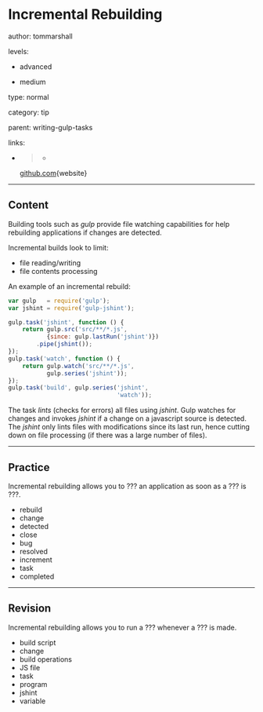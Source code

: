 # Incremental Rebuilding
author: tommarshall

levels:

  - advanced

  - medium

type: normal

category: tip

parent: writing-gulp-tasks

links:

  - >-
    [github.com](https://github.com/gulpjs/gulp/blob/master/docs/recipes/incremental-builds-with-concatenate.md){website}

---
## Content

Building tools such as *gulp* provide file watching capabilities for help rebuilding applications if changes are detected. 

Incremental builds look to limit:
- file reading/writing
- file contents processing

An example of an incremental rebuild:
```javascript
var gulp   = require('gulp');
var jshint = require('gulp-jshint');

gulp.task('jshint', function () {
    return gulp.src('src/**/*.js', 
           {since: gulp.lastRun('jshint')})
        .pipe(jshint());
});
gulp.task('watch', function () {
    return gulp.watch('src/**/*.js', 
           gulp.series('jshint'));
});
gulp.task('build', gulp.series('jshint', 
                               'watch'));
```
The task *lints* (checks for errors) all files using *jshint*. Gulp watches for changes and invokes *jshint* if a change on a javascript source is detected. The *jshint* only lints files with modifications since its last run, hence cutting down on file processing (if there was a large number of files).

---
## Practice

Incremental rebuilding allows you to ??? an application as soon as a ??? is ???.

* rebuild
* change
* detected
* close
* bug
* resolved
* increment
* task
* completed

---
## Revision

Incremental rebuilding allows you to run a ??? whenever a ??? is made. 
* build script
* change
* build operations
* JS file
* task
* program
* jshint
* variable